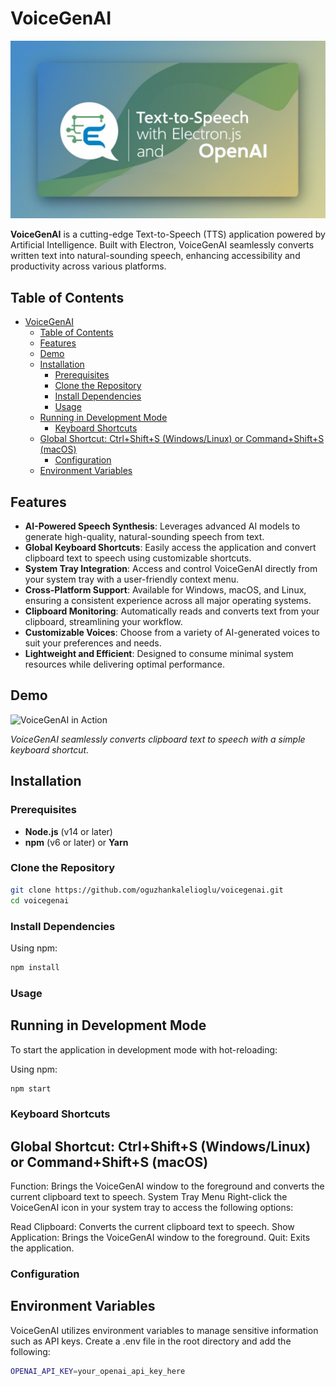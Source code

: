 # VoiceGenAI

![VoiceGenAI Logo](./banner.jpg)

**VoiceGenAI** is a cutting-edge Text-to-Speech (TTS) application powered by Artificial Intelligence. Built with Electron, VoiceGenAI seamlessly converts written text into natural-sounding speech, enhancing accessibility and productivity across various platforms.

## Table of Contents

- [VoiceGenAI](#voicegenai)
  - [Table of Contents](#table-of-contents)
  - [Features](#features)
  - [Demo](#demo)
  - [Installation](#installation)
    - [Prerequisites](#prerequisites)
    - [Clone the Repository](#clone-the-repository)
    - [Install Dependencies](#install-dependencies)
    - [Usage](#usage)
  - [Running in Development Mode](#running-in-development-mode)
    - [Keyboard Shortcuts](#keyboard-shortcuts)
  - [Global Shortcut: Ctrl+Shift+S (Windows/Linux) or Command+Shift+S (macOS)](#global-shortcut-ctrlshifts-windowslinux-or-commandshifts-macos)
    - [Configuration](#configuration)
  - [Environment Variables](#environment-variables)

## Features

- **AI-Powered Speech Synthesis**: Leverages advanced AI models to generate high-quality, natural-sounding speech from text.
- **Global Keyboard Shortcuts**: Easily access the application and convert clipboard text to speech using customizable shortcuts.
- **System Tray Integration**: Access and control VoiceGenAI directly from your system tray with a user-friendly context menu.
- **Cross-Platform Support**: Available for Windows, macOS, and Linux, ensuring a consistent experience across all major operating systems.
- **Clipboard Monitoring**: Automatically reads and converts text from your clipboard, streamlining your workflow.
- **Customizable Voices**: Choose from a variety of AI-generated voices to suit your preferences and needs.
- **Lightweight and Efficient**: Designed to consume minimal system resources while delivering optimal performance.

## Demo

![VoiceGenAI in Action](./screenshots/demo.gif)

*VoiceGenAI seamlessly converts clipboard text to speech with a simple keyboard shortcut.*

## Installation

### Prerequisites

- **Node.js** (v14 or later)
- **npm** (v6 or later) or **Yarn**

### Clone the Repository

```bash
git clone https://github.com/oguzhankalelioglu/voicegenai.git
cd voicegenai 
```

### Install Dependencies
Using npm:
```bash
npm install
```

### Usage
## Running in Development Mode
To start the application in development mode with hot-reloading:

Using npm:
```bash
npm start
```

### Keyboard Shortcuts
## Global Shortcut: Ctrl+Shift+S (Windows/Linux) or Command+Shift+S (macOS)
Function: Brings the VoiceGenAI window to the foreground and converts the current clipboard text to speech.
System Tray Menu
Right-click the VoiceGenAI icon in your system tray to access the following options:

Read Clipboard: Converts the current clipboard text to speech.
Show Application: Brings the VoiceGenAI window to the foreground.
Quit: Exits the application.

### Configuration
## Environment Variables
VoiceGenAI utilizes environment variables to manage sensitive information such as API keys. Create a .env file in the root directory and add the following:
```bash
OPENAI_API_KEY=your_openai_api_key_here
```